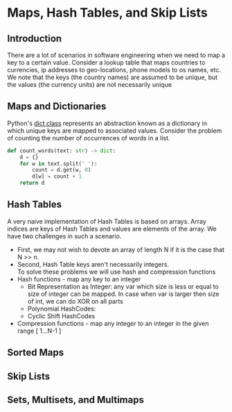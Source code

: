 # Maps, Hash Tables, and Skip Lists

## Introduction
There are a lot of scenarios in software engineering when we need to map a key to a certain value. Consider a lookup table that maps countries to currencies, ip addresses to geo-locations, phone models to os names, etc. We note that the keys (the country names) are assumed to be unique, but the values (the currency units) are not necessarily unique

## Maps and Dictionaries
Python's [dict class](https://docs.python.org/3/tutorial/datastructures.html#dictionaries) represents an abstraction known as a dictionary in which unique keys are mapped to associated values. Consider the problem of counting the number of occurrences of words in a list.
```Python
def count_words(text: str) -> dict:
    d = {}
    for w in text.split(' '):
        count = d.get(w, 0)
        d[w] = count + 1
    return d
```

## Hash Tables
A very naive implementation of Hash Tables is based on arrays. Array indices are keys of Hash Tables and values are elements of the array. We have two challenges in such a scenario. 
- First, we may not wish to devote an array of length N if it is the case that N >> n. 
- Second, Hash Table keys aren't necessarily integers.   
To solve these problems we will use hash and compression functions
- Hash functions - map any key to an integer 
    - Bit Representation as Integer: any var which size is less or equal to size of integer can be mapped. In case when var is larger then size of int, we can do XOR on all parts
    - Polynomial HashCodes:
    - Cyclic Shift HashCodes
- Compression functions - map any integer to an integer in the given range [ 1...N-1 ]





## Sorted Maps

## Skip Lists

## Sets, Multisets, and Multimaps


